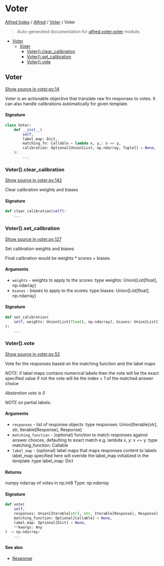 # Voter

[Alfred Index](../../README.md#alfred-index) /
[Alfred](../index.md#alfred) /
[Voter](./index.md#voter) /
Voter

> Auto-generated documentation for [alfred.voter.voter](../../../alfred/voter/voter.py) module.

- [Voter](#voter)
  - [Voter](#voter-1)
    - [Voter().clear_calibration](#voter()clear_calibration)
    - [Voter().set_calibration](#voter()set_calibration)
    - [Voter().vote](#voter()vote)

## Voter

[Show source in voter.py:14](../../../alfred/voter/voter.py#L14)

Voter is an actionable objective that translate raw fm responses
to votes. It can also handle calibrations automatically for given template.

#### Signature

```python
class Voter:
    def __init__(
        self,
        label_map: Dict,
        matching_fn: Callable = lambda x, y,: x == y,
        calibration: Optional[Union[List, np.ndarray, Tuple]] = None,
    ):
        ...
```

### Voter().clear_calibration

[Show source in voter.py:142](../../../alfred/voter/voter.py#L142)

Clear calibration weights and biases

#### Signature

```python
def clear_calibration(self):
    ...
```

### Voter().set_calibration

[Show source in voter.py:127](../../../alfred/voter/voter.py#L127)

Set calibration weights and biases

Final calibration would be weights * scores + biases

#### Arguments

- `weights` - weights to apply to the scores
:type weights: Union[List[float], np.ndarray]
- `biases` - biases to apply to the scores
:type biases: Union[List[float], np.ndarray]

#### Signature

```python
def set_calibration(
    self, weights: Union[List[float], np.ndarray], biases: Union[List[float], np.ndarray]
):
    ...
```

### Voter().vote

[Show source in voter.py:52](../../../alfred/voter/voter.py#L52)

Vote for the responses based on the matching function and the label maps

*NOTE*: if label maps contains numerical labels then the vote will be the exact specified value
if not the vote will be the index + 1 of the matched answer choice

*Abstention vote is 0*

*NOTE* on partial labels:

#### Arguments

- `responses` - list of response objects
:type responses: Union[Iterable[str], str, Iterable[Response], Response]
- `matching_function` - (optional) function to match responses against answer choices, defaulting to exact match
                            e.g. lambda x, y: x == y
:type matching_function: Callable
- `label_map` - (optional) label maps that maps responses content to labels
                   label_map specified here will overide the label_map initialized in the template
:type label_map: Dict

#### Returns

numpy ndarray of votes in np.int8
Type: *np.ndarray*

#### Signature

```python
def vote(
    self,
    responses: Union[Iterable[str], str, Iterable[Response], Response],
    matching_function: Optional[Callable] = None,
    label_map: Optional[Dict] = None,
    **kwargs: Any
) -> np.ndarray:
    ...
```

#### See also

- [Response](../fm/response/response.md#response)


